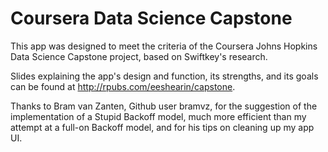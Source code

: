 # Coursera Data Science Capstone

This app was designed to meet the criteria of the Coursera Johns Hopkins Data Science Capstone project, based on Swiftkey's research. 

Slides explaining the app's design and function, its strengths, and its goals can be found at http://rpubs.com/eeshearin/capstone.

Thanks to Bram van Zanten, Github user bramvz, for the suggestion of the implementation of a Stupid Backoff model, much more efficient than my attempt at a full-on Backoff model, and for his tips on cleaning up my app UI.
